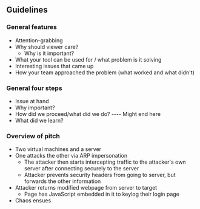 ## Guidelines

### General features
- Attention-grabbing
- Why should viewer care?
    - Why is it important?
- What your tool can be used for / what problem is it solving
- Interesting issues that came up
- How your team approached the problem (what worked and what didn't)

### General four steps
- Issue at hand
- Why important?
- How did we proceed/what did we do? ---- Might end here
- What did we learn?

### Overview of pitch
- Two virtual machines and a server
- One attacks the other via ARP impersonation
    - The attacker then starts intercepting traffic to the attacker's own server after connecting securely to the server
    - Attacker prevents security headers from going to server, but forwards the other information
- Attacker returns modified webpage from server to target
    - Page has JavaScript embedded in it to keylog their login page
- Chaos ensues